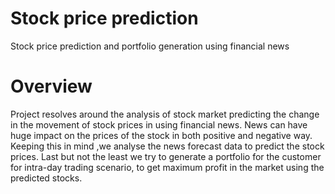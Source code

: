 # Stock price prediction

Stock price prediction and portfolio generation using financial news

# Overview

Project resolves around the analysis of stock market predicting the change in the movement of stock prices in using financial news. News can have huge impact on the prices of the stock in both positive and negative way. Keeping this in mind ,we analyse the news forecast data to predict the stock prices. Last but not the least we try to generate a portfolio for the customer for intra-day trading scenario, to get maximum profit in the market using the predicted stocks.
